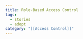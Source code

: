 ```yaml
---
title: Role-Based Access Control
tags:
  - stories
  - adopt
category: "[[Access Control]]"
---
```

